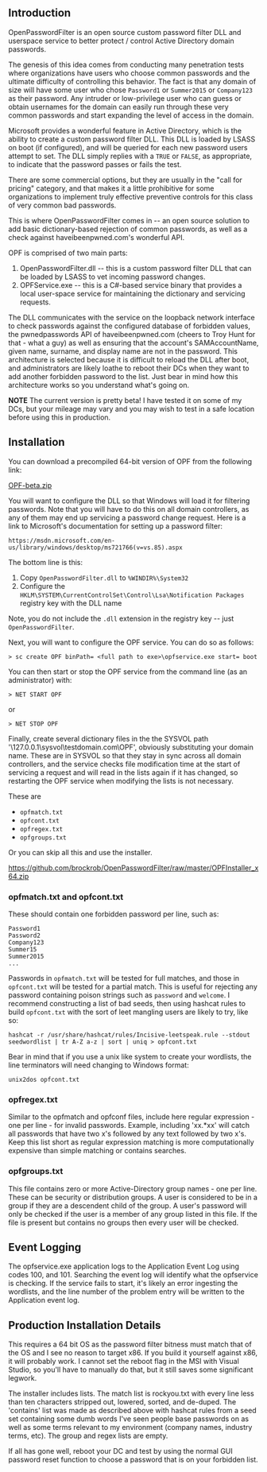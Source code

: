 Introduction
------------
OpenPasswordFilter is an open source custom password filter DLL and userspace service to better protect / control Active Directory domain passwords.

The genesis of this idea comes from conducting many penetration tests where organizations have users who choose common passwords
and the ultimate difficulty of controlling this behavior.  The fact is that any domain of size will have some user who chose
`Password1` or `Summer2015` or `Company123` as their password.  Any intruder or low-privilege user who can guess or obtain
usernames for the domain can easily run through these very common passwords and start expanding the level of access in the 
domain.

Microsoft provides a wonderful feature in Active Directory, which is the ability to create a custom password filter DLL.  This
DLL is loaded by LSASS on boot (if configured), and will be queried for each new password users attempt to set.  The DLL simply
replies with a `TRUE` or `FALSE`, as appropriate, to indicate that the password passes or fails the test.  

There are some commercial options, but they are usually in the "call for pricing" category, and that makes it a little 
prohibitive for some organizations to implement truly effective preventive controls for this class of very common bad passwords. 

This is where OpenPasswordFilter comes in -- an open source solution to add basic dictionary-based rejection of common
passwords, as well as a check against haveibeenpwned.com's wonderful API.

OPF is comprised of two main parts:

   1. OpenPasswordFilter.dll -- this is a custom password filter DLL that can be loaded by LSASS to vet incoming password changes.
   2. OPFService.exe -- this is a C#-based service binary that provides a local user-space service for maintaining the dictionary and servicing requests.
  
The DLL communicates with the service on the loopback network interface to check passwords against the configured database
of forbidden values, the pwnedpasswords API of haveibeenpwned.com (cheers to Troy Hunt for that - what a guy) as well as ensuring that the account's SAMAccountName, given name, surname, and display name are not in the password. This architecture is selected because it is difficult to reload the DLL after boot, and administrators are likely loathe to reboot their DCs when they want to add another forbidden password to the list.  Just bear in mind how this architecture works so you understand what's going on.

**NOTE** The current version is pretty beta!  I have tested it on some of my DCs, but your mileage may vary and you may wish to test in a safe location before using this in production.

Installation
------------
You can download a precompiled 64-bit version of OPF from the following link:

[OPF-beta.zip](https://github.com/brockrob/OpenPasswordFilter/raw/master/OPF-beta.zip)

You will want to configure the DLL so that Windows will load it for filtering passwords.  Note that you will have to do this
on all domain controllers, as any of them may end up servicing a password change request.  Here is a link to Microsoft's
documentation for setting up a password filter:

    https://msdn.microsoft.com/en-us/library/windows/desktop/ms721766(v=vs.85).aspx
    
The bottom line is this:

  1. Copy `OpenPasswordFilter.dll` to `%WINDIR%\System32`
  2. Configure the `HKLM\SYSTEM\CurrentControlSet\Control\Lsa\Notification Packages` registry key with the DLL name
  
Note, you do not include the `.dll` extension in the registry key -- just `OpenPasswordFilter`.

Next, you will want to configure the OPF service.  You can do so as follows:

    > sc create OPF binPath= <full path to exe>\opfservice.exe start= boot

You can then start or stop the OPF service from the command line (as an administrator) with:
    
    > NET START OPF

or

    > NET STOP OPF

Finally, create several dictionary files in the the SYSVOL path '\\127.0.0.1\sysvol\testdomain.com\OPF\', obviously substituting
your domain name. These are in SYSVOL so that they stay in sync across all domain controllers, and the service checks file
modification time at the start of servicing a request and will read in the lists again if it has changed, so restarting the OPF
service when modifying the lists is not necessary.

These are
- `opfmatch.txt`
- `opfcont.txt`
- `opfregex.txt`
- `opfgroups.txt`

Or you can skip all this and use the installer. 

   https://github.com/brockrob/OpenPasswordFilter/raw/master/OPFInstaller_x64.zip

### opfmatch.txt and opfcont.txt
These should contain one forbidden password per line, such as:

    Password1
    Password2
    Company123
    Summer15
    Summer2015
    ...

Passwords in `opfmatch.txt` will be tested for full matches, and those in `opfcont.txt` will be tested for a partial match. This
is useful for rejecting any password containing poison strings such as `password` and `welcome`. I recommend constructing a list
of bad seeds, then using hashcat rules to build `opfcont.txt` with the sort of leet mangling users are likely to try, like so:

`hashcat -r /usr/share/hashcat/rules/Incisive-leetspeak.rule --stdout seedwordlist | tr A-Z a-z | sort | uniq > opfcont.txt`

Bear in mind that if you use a unix like system to create your wordlists, the line terminators will need changing to Windows
format:

`unix2dos opfcont.txt`

### opfregex.txt
Similar to the opfmatch and opfconf files, include here regular expression - one per line - for invalid passwords. Example, 
including 'xx.*xx' will catch all passwords that have two x's followed by any text followed by two x's. Keep this list short 
as regular expression matching is more computationally expensive than simple matching or contains searches.

### opfgroups.txt
This file contains zero or more Active-Directory group names - one per line. These can be security or distribution groups. 
A user is considered to be in a group if they are a descendent child of the group. A user's password will only be checked 
if the user is a member of any group listed in this file. If the file is present but contains no groups then every user will be checked.

## Event Logging
The opfservice.exe application logs to the Application Event Log using codes 100, and 101. Searching the event log will identify what the opfservice is checking.
If the service fails to start, it's likely an error ingesting the wordlists, and the line number of the problem entry will be
written to the Application event log.

## Production Installation Details
This requires a 64 bit OS as the password filter bitness must match that of the OS and I see no reason to target x86. If you 
build it yourself against x86, it will probably work. I cannot set the reboot flag in the MSI with Visual Studio, so you'll
have to manually do that, but it still saves some significant legwork.

The installer includes lists. The match list is rockyou.txt with every line less than ten characters stripped out, lowered,
sorted, and de-duped. The 'contains' list was made as described above with hashcat rules from a seed set containing some dumb words I've seen people base passwords on as well as some terms relevant to my environment (company names, industry terms, etc).
The group and regex lists are empty.

If all has gone well, reboot your DC and test by using the normal GUI password reset function to choose a password that is on
your forbidden list.

